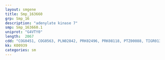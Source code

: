 ```yaml
---
layout: smgene
title: Smp_163660
grp: Smp_16
description: "adenylate kinase 7"
smp: Smp_163660.1
uniprot: "G4VTY0"
length:  2067
cdd: "COG0451, COG0563, PLN02842, PRK02496, PRK08118, PTZ00088, TIGR01351, cd01428, cd05265, cl04973, cl17190, cl21454, cl21455, pfam05186, pfam11600, pfam13207, smart00382"
kk: K00939
categories: sm
---
```

